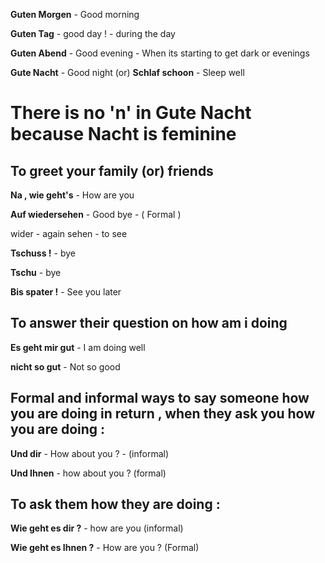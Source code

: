 
**Guten Morgen** - Good morning 

**Guten Tag** - good day !  - during the day 

**Guten Abend** - Good evening - When its starting to get dark or evenings 

**Gute Nacht** - Good night  (or) **Schlaf schoon**  - Sleep well 


# There is no 'n' in **Gute Nacht** because Nacht is feminine 


## To greet your family (or) friends 

**Na , wie geht's** - How are you 

**Auf wiedersehen** - Good bye -  ( Formal )

wider - again    sehen - to see


**Tschuss !** - bye 

**Tschu** - bye 

**Bis spater !** - See you later 


## To answer their question on how am i doing 

**Es geht mir gut** -  I am doing well 

**nicht so gut** - Not so good 


## Formal and informal ways to say someone how you are doing in return , when they ask you how you are doing :

**Und dir** - How about you ? - (informal)

**Und Ihnen** - how about you ? (formal)


## To ask them how they are doing :

**Wie geht es dir ?** - how are you (informal)

**Wie geht es Ihnen ?** -  How are you ? (Formal)





